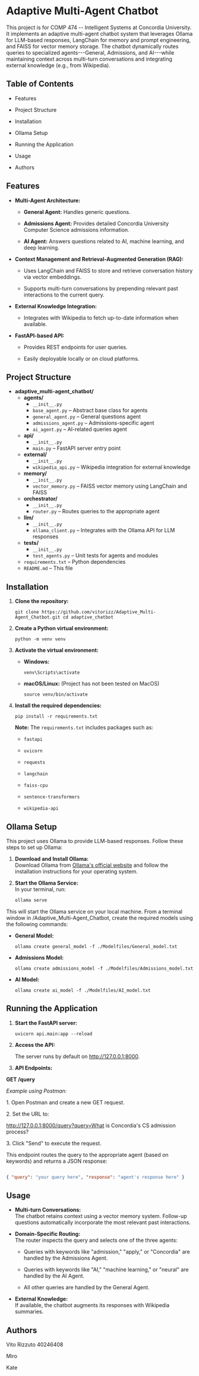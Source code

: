 Adaptive Multi-Agent Chatbot
============================

This project is for COMP 474 -- Intelligent Systems at Concordia University. It implements an adaptive multi-agent chatbot system that leverages Ollama for LLM-based responses, LangChain for memory and prompt engineering, and FAISS for vector memory storage. The chatbot dynamically routes queries to specialized agents---General, Admissions, and AI---while maintaining context across multi-turn conversations and integrating external knowledge (e.g., from Wikipedia).

Table of Contents
-----------------

-   Features

-   Project Structure

-   Installation

-   Ollama Setup

-   Running the Application

-   Usage

-   Authors

Features
--------

-   **Multi-Agent Architecture:**

    -   **General Agent:** Handles generic questions.

    -   **Admissions Agent:** Provides detailed Concordia University Computer Science admissions information.

    -   **AI Agent:** Answers questions related to AI, machine learning, and deep learning.

-   **Context Management and Retrieval-Augmented Generation (RAG):**

    -   Uses LangChain and FAISS to store and retrieve conversation history via vector embeddings.

    -   Supports multi-turn conversations by prepending relevant past interactions to the current query.

-   **External Knowledge Integration:**

    -   Integrates with Wikipedia to fetch up-to-date information when available.

-   **FastAPI-based API:**

    -   Provides REST endpoints for user queries.

    -   Easily deployable locally or on cloud platforms.
 
 
Project Structure
-----------------

- **adaptive_multi-agent_chatbot/**
  - **agents/**
    - `__init__.py`
    - `base_agent.py` – Abstract base class for agents
    - `general_agent.py` – General questions agent
    - `admissions_agent.py` – Admissions-specific agent
    - `ai_agent.py` – AI-related queries agent
  - **api/**
    - `__init__.py`
    - `main.py` – FastAPI server entry point
  - **external/**
    - `__init__.py`
    - `wikipedia_api.py` – Wikipedia integration for external knowledge
  - **memory/**
    - `__init__.py`
    - `vector_memory.py` – FAISS vector memory using LangChain and FAISS
  - **orchestrator/**
    - `__init__.py`
    - `router.py` – Routes queries to the appropriate agent
  - **llm/**
    - `__init__.py`
    - `ollama_client.py` – Integrates with the Ollama API for LLM responses
  - **tests/**
    - `__init__.py`
    - `test_agents.py` – Unit tests for agents and modules
  - `requirements.txt` – Python dependencies
  - `README.md` – This file
 
Installation
------------

1.  **Clone the repository:**

    `git clone https://github.com/vitorizz/Adaptive_Multi-Agent_Chatbot.git
    cd adaptive_chatbot`

2.  **Create a Python virtual environment:**

    `python -m venv venv`

3.  **Activate the virtual environment:**

    -   **Windows:**

        `venv\Scripts\activate`

    -   **macOS/Linux:** (Project has not been tested on MacOS)

        `source venv/bin/activate`

4.  **Install the required dependencies:**

    `pip install -r requirements.txt`

    **Note:** The `requirements.txt` includes packages such as:

    -   `fastapi`

    -   `uvicorn`

    -   `requests`

    -   `langchain`

    -   `faiss-cpu`

    -   `sentence-transformers`

    -   `wikipedia-api`
  
Ollama Setup
-----------------------
This project uses Ollama to provide LLM-based responses. Follow these steps to set up Ollama:

1. **Download and Install Ollama:**  
   Download Ollama from [Ollama's official website](https://ollama.com) and follow the installation instructions for your operating system.

2. **Start the Ollama Service:**  
   In your terminal, run:
   ```bash
   ollama serve
   ```
This will start the Ollama service on your local machine.
From a terminal window in /Adaptive_Multi-Agent_Chatbot, create the required models using the following commands:

-   **General Model:**

    `ollama create general_model -f ./Modelfiles/General_model.txt`

-   **Admissions Model:**

    `ollama create admissions_model -f ./Modelfiles/Admissions_model.txt`

-   **AI Model:**

    `ollama create ai_model -f ./Modelfiles/AI_model.txt`

Running the Application
-----------------------

1.  **Start the FastAPI server:**

    `uvicorn api.main:app --reload`

2.  **Access the API:**

    The server runs by default on <http://127.0.0.1:8000>.

3.  **API Endpoints:**

**GET /query**

*Example using Postman:*

1\. Open Postman and create a new GET request.

2\. Set the URL to:

http://127.0.0.1:8000/query?query=What is Concordia's CS admission process?

3\. Click "Send" to execute the request.

This endpoint routes the query to the appropriate agent (based on keywords) and returns a JSON response:

```json

{ "query": "your query here", "response": "agent's response here" }
```


Usage
-----

-   **Multi-turn Conversations:**\
    The chatbot retains context using a vector memory system. Follow-up questions automatically incorporate the most relevant past interactions.

-   **Domain-Specific Routing:**\
    The router inspects the query and selects one of the three agents:

    -   Queries with keywords like "admission," "apply," or "Concordia" are handled by the Admissions Agent.

    -   Queries with keywords like "AI," "machine learning," or "neural" are handled by the AI Agent.

    -   All other queries are handled by the General Agent.

-   **External Knowledge:**\
    If available, the chatbot augments its responses with Wikipedia summaries.



Authors
-------
Vito Rizzuto 40246408

Miro

Kate
